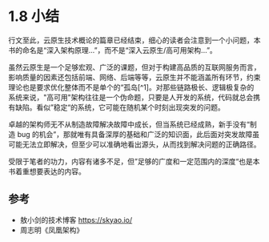 # 1.8 小结

行文至此，云原生技术概论的篇章已经结束，细心的读者会注意到一个小问题，本书的命名是“深入架构原理...”，而不是“深入云原生/高可用架构...”。

虽然云原生是一个足够宏观、广泛的课题，但对于构建高品质的互联网服务而言，影响质量的因素还包括前端、网络、后端等等，云原生并不能涵盖所有环节，约束理论也是要求优化整体而不是单个的“孤岛[^1]。对那些链路极长、逻辑极复杂的系统来说，"高可用"架构往往是一个伪命题，只要是人开发的系统，代码就总会携有缺陷。看似”稳定“的系统，它可能在随机某个时刻出现突发的问题。

卓越的架构师无不从制造故障解决故障中成长，但当系统已经成熟，新手没有“制造 bug 的机会”，那就唯有具备深厚的基础和广泛的知识面，此后面对突发故障虽可能无法立即解决，但至少可以准确地看出源头，从而找到解决问题的正确路径。

受限于笔者的功力，内容有诸多不足，但”足够的广度和一定范围内的深度“也是本书着重想要表达的内容。

## 参考

- 敖小剑的技术博客 https://skyao.io/
- 周志明《凤凰架构》

